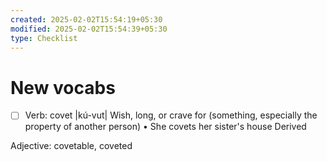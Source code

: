```yaml
---
created: 2025-02-02T15:54:19+05:30
modified: 2025-02-02T15:54:39+05:30
type: Checklist
---
```


# New vocabs

- [ ] Verb: covet
|kú-vut|
	Wish, long, or crave for (something, especially the property of another person) • She covets her sister's house
Derived

Adjective: covetable, coveted
